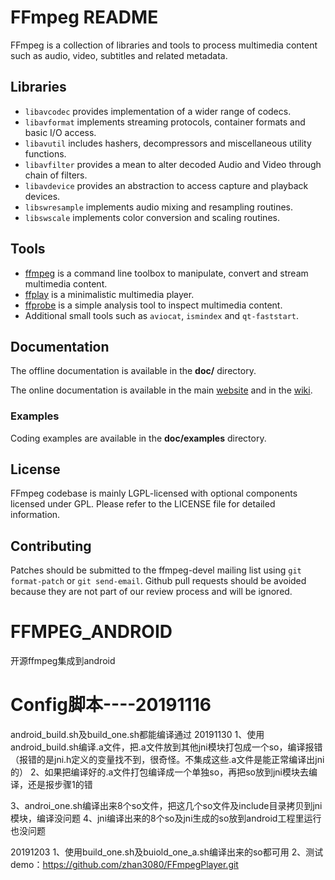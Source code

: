FFmpeg README
=============

FFmpeg is a collection of libraries and tools to process multimedia content
such as audio, video, subtitles and related metadata.

## Libraries

* `libavcodec` provides implementation of a wider range of codecs.
* `libavformat` implements streaming protocols, container formats and basic I/O access.
* `libavutil` includes hashers, decompressors and miscellaneous utility functions.
* `libavfilter` provides a mean to alter decoded Audio and Video through chain of filters.
* `libavdevice` provides an abstraction to access capture and playback devices.
* `libswresample` implements audio mixing and resampling routines.
* `libswscale` implements color conversion and scaling routines.

## Tools

* [ffmpeg](https://ffmpeg.org/ffmpeg.html) is a command line toolbox to
  manipulate, convert and stream multimedia content.
* [ffplay](https://ffmpeg.org/ffplay.html) is a minimalistic multimedia player.
* [ffprobe](https://ffmpeg.org/ffprobe.html) is a simple analysis tool to inspect
  multimedia content.
* Additional small tools such as `aviocat`, `ismindex` and `qt-faststart`.

## Documentation

The offline documentation is available in the **doc/** directory.

The online documentation is available in the main [website](https://ffmpeg.org)
and in the [wiki](https://trac.ffmpeg.org).

### Examples

Coding examples are available in the **doc/examples** directory.

## License

FFmpeg codebase is mainly LGPL-licensed with optional components licensed under
GPL. Please refer to the LICENSE file for detailed information.

## Contributing

Patches should be submitted to the ffmpeg-devel mailing list using
`git format-patch` or `git send-email`. Github pull requests should be
avoided because they are not part of our review process and will be ignored.
# FFMPEG_ANDROID
开源ffmpeg集成到android

# Config脚本----20191116
android_build.sh及build_one.sh都能编译通过
20191130
1、使用android_build.sh编译.a文件，把.a文件放到其他jni模块打包成一个so，编译报错（报错的是jni.h定义的变量找不到，很奇怪。不集成这些.a文件是能正常编译出jni的）
2、如果把编译好的.a文件打包编译成一个单独so，再把so放到jni模块去编译，还是报步骤1的错

3、androi_one.sh编译出来8个so文件，把这几个so文件及include目录拷贝到jni模块，编译没问题
4、jni编译出来的8个so及jni生成的so放到android工程里运行也没问题

20191203
1、使用build_one.sh及buiold_one_a.sh编译出来的so都可用
2、测试demo：https://github.com/zhan3080/FFmpegPlayer.git 
